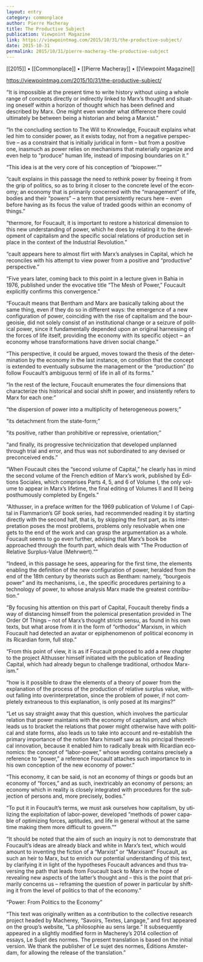 ```yaml
---
layout: entry
category: commonplace
author: Pierre Macheray
title: The Productive Subject
publication: Viewpoint Magazine
link: https://viewpointmag.com/2015/10/31/the-productive-subject/
date: 2015-10-31
permalink: 2015/10/31/pierre-macheray-the-productive-subject
---
```


[[2015]] • [[Commonplace]] • [[Pierre Macheray]] • [[Viewpoint Magazine]]

https://viewpointmag.com/2015/10/31/the-productive-subject/

“It is impos­si­ble at the present time to write his­tory with­out using a whole range of con­cepts directly or indi­rectly linked to Marx’s thought and sit­u­at­ing one­self within a hori­zon of thought which has been defined and described by Marx. One might even won­der what dif­fer­ence there could ulti­mately be between being a his­to­rian and being a Marx­ist.”

“In the con­clud­ing sec­tion to The Will to Knowl­edge, Fou­cault explains what led him to con­sider power, as it exists today, not from a neg­a­tive per­spec­tive – as a con­straint that is ini­tially juridi­cal in form – but from a pos­i­tive one, inas­much as power relies on mech­a­nisms that mate­ri­ally orga­nize and even help to “pro­duce” human life, instead of impos­ing bound­aries on it.”

“This idea is at the very core of his con­cep­tion of “biopower.””

“cault explains in this pas­sage the need to rethink power by free­ing it from the grip of pol­i­tics, so as to bring it closer to the con­crete level of the econ­omy; an econ­omy that is pri­mar­ily con­cerned with the “man­age­ment” of life, bod­ies and their “pow­ers” – a term that per­sis­tently recurs here – even before hav­ing as its focus the value of traded goods within an econ­omy of things.”

“ther­more, for Fou­cault, it is impor­tant to restore a his­tor­i­cal dimen­sion to this new under­stand­ing of power, which he does by relat­ing it to the devel­op­ment of cap­i­tal­ism and the speci­fic social rela­tions of pro­duc­tion set in place in the con­text of the Indus­trial Rev­o­lu­tion.”

“cault appears here to almost flirt with Marx’s analy­ses in Cap­i­tal, which he rec­on­ciles with his attempt to view power from a pos­i­tive and “pro­duc­tive” per­spec­tive.”

“Five years later, com­ing back to this point in a lec­ture given in Bahia in 1976, pub­lished under the evoca­tive title “The Mesh of Power,” Fou­cault explic­itly con­firms this con­ver­gence.”

“Fou­cault means that Ben­tham and Marx are basi­cally talk­ing about the same thing, even if they do so in dif­fer­ent ways: the emer­gence of a new con­fig­u­ra­tion of power, coin­cid­ing with the rise of cap­i­tal­ism and the bour­geoisie, did not solely con­sist of an insti­tu­tional change or a seizure of polit­i­cal power, since it fun­da­men­tally depended upon an orig­i­nal har­ness­ing of the forces of life itself, pro­vid­ing the econ­omy with its speci­fic object ‒ an econ­omy whose trans­for­ma­tions have dri­ven social change.”

“This per­spec­tive, it could be argued, moves toward the the­sis of the deter­mi­na­tion by the econ­omy in the last instance, on con­di­tion that the con­cept is extended to even­tu­ally sub­sume the man­age­ment or the “pro­duc­tion” (to fol­low Foucault’s ambigu­ous term) of life in all of its forms.”

“In the rest of the lec­ture, Fou­cault enu­mer­ates the four dimen­sions that char­ac­ter­ize this his­tor­i­cal and social shift in power, and insis­tently refers to Marx for each one:”

“the dis­per­sion of power into a mul­ti­plic­ity of het­ero­ge­neous pow­ers;”

“its detach­ment from the state-form;”

“its pos­i­tive, rather than pro­hib­i­tive or repres­sive, ori­en­ta­tion;”

“and finally, its pro­gres­sive tech­ni­ciza­tion that devel­oped unplanned through trial and error, and thus was not sub­or­di­nated to any devised or pre­con­ceived ends.”

“When Fou­cault cites the “sec­ond vol­ume of Cap­i­tal,” he clearly has in mind the sec­ond vol­ume of the French edi­tion of Marx’s work, pub­lished by Édi­tions Sociales, which com­prises Parts 4, 5, and 6 of Vol­ume I, the only vol­ume to appear in Marx’s life­time, the final edit­ing of Vol­umes II and III being posthu­mously com­pleted by Engels.”

“Althusser, in a pref­ace writ­ten for the 1969 pub­li­ca­tion of Vol­ume I of Cap­i­tal in Flammarion’s GF book series, had rec­om­mended read­ing it by start­ing directly with the sec­ond half, that is, by skip­ping the first part, as its inter­pre­ta­tion poses the most prob­lems, prob­lems only resolv­able when one gets to the end of the work and can grasp the argu­men­ta­tion as a whole. Fou­cault seems to go even fur­ther, advis­ing that Marx’s book be approached through the fourth part, which deals with “The Pro­duc­tion of Rel­a­tive Sur­plus-Value (Mehrw­ert).””

“Indeed, in this pas­sage he sees, appear­ing for the first time, the ele­ments enabling the def­i­n­i­tion of the new con­fig­u­ra­tion of power, her­alded from the end of the 18th cen­tury by the­o­rists such as Ben­tham: namely, “bour­geois power” and its mech­a­nisms, i.e., the speci­fic pro­ce­dures per­tain­ing to a tech­nol­ogy of power, to whose analy­sis Marx made the great­est con­tri­bu­tion.”

“By focus­ing his atten­tion on this part of Cap­i­tal, Fou­cault thereby finds a way of dis­tanc­ing him­self from the polem­i­cal pre­sen­ta­tion pro­vided in The Order Of Things – not of Marx’s thought stricto sensu, as found in his own texts, but what arose from it in the form of “ortho­dox” Marx­ism, in which Fou­cault had detected an avatar or epiphe­nom­e­non of polit­i­cal econ­omy in its Ricar­dian form, full stop.”

“From this point of view, it is as if Fou­cault pro­posed to add a new chap­ter to the project Althusser him­self ini­ti­ated with the pub­li­ca­tion of Read­ing Cap­i­tal, which had already begun to chal­lenge tra­di­tional, ortho­dox Marx­ism.”

“how is it pos­si­ble to draw the ele­ments of a the­ory of power from the expla­na­tion of the process of the pro­duc­tion of rel­a­tive sur­plus value, with­out falling into over­in­ter­pre­ta­tion, since the prob­lem of power, if not com­pletely extra­ne­ous to this expla­na­tion, is only posed at its mar­gins?”

“Let us say straight away that this ques­tion, which involves the par­tic­u­lar rela­tion that power main­tains with the econ­omy of cap­i­tal­ism, and which leads us to bracket the rela­tions that power might oth­er­wise have with polit­i­cal and state forms, also leads us to take into account and re-estab­lish the pri­mary impor­tance of the notion Marx him­self saw as his prin­ci­pal the­o­ret­i­cal inno­va­tion, because it enabled him to rad­i­cally break with Ricar­dian eco­nom­ics: the con­cept of “labor-power,” whose word­ing con­tains pre­cisely a ref­er­ence to “power,” a ref­er­ence Fou­cault attaches such impor­tance to in his own con­cep­tion of the new econ­omy of power.”

“This econ­omy, it can be said, is not an econ­omy of things or goods but an econ­omy of “forces,” and as such, inex­tri­ca­bly an econ­omy of per­sons; an econ­omy which in real­ity is closely inte­grated with pro­ce­dures for the sub­jec­tion of per­sons and, more pre­cisely, bod­ies.”

“To put it in Foucault’s terms, we must ask our­selves how cap­i­tal­ism, by uti­liz­ing the exploita­tion of labor-power, devel­oped “meth­ods of power capa­ble of optimiz­ing forces, apti­tudes, and life in gen­eral with­out at the same time mak­ing them more dif­fi­cult to gov­ern.””

“It should be noted that the aim of such an inquiry is not to demon­strate that Foucault’s ideas are already black and white in Marx’s text, which would amount to invent­ing the fic­tion of a “Marx­ist” or “Marx­isant” Fou­cault, as such an heir to Marx, but to enrich our poten­tial under­stand­ing of this text, by clar­i­fy­ing it in light of the hypothe­ses Fou­cault advances and thus tra­vers­ing the path that leads from Fou­cault back to Marx in the hope of reveal­ing new aspects of the latter’s thought and – this is the point that pri­mar­ily con­cerns us – refram­ing the ques­tion of power in par­tic­u­lar by shift­ing it from the level of pol­i­tics to that of the econ­omy.”

“Power: From Politics to the Economy”

“This text was orig­i­nally writ­ten as a con­tri­bu­tion to the col­lec­tive research project headed by Macherey, “Savoirs, Tex­tes, Lan­gage,” and first appeared on the group’s web­site, “La philoso­phie au sens large.” It sub­se­quently appeared in a slightly mod­i­fied form in Macherey’s 2014 col­lec­tion of essays, Le Sujet des normes. The present trans­la­tion is based on the ini­tial ver­sion. We thank the pub­lisher of Le sujet des normes, Édi­tions Ams­ter­dam, for allow­ing the release of the trans­la­tion.”

